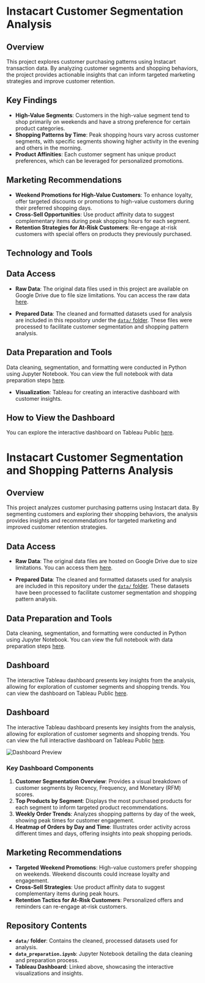 # Instacart Customer Segmentation Analysis

## Overview
This project explores customer purchasing patterns using Instacart transaction data. By analyzing customer segments and shopping behaviors, the project provides actionable insights that can inform targeted marketing strategies and improve customer retention.

## Key Findings
- **High-Value Segments**: Customers in the high-value segment tend to shop primarily on weekends and have a strong preference for certain product categories.
- **Shopping Patterns by Time**: Peak shopping hours vary across customer segments, with specific segments showing higher activity in the evening and others in the morning.
- **Product Affinities**: Each customer segment has unique product preferences, which can be leveraged for personalized promotions.

## Marketing Recommendations
- **Weekend Promotions for High-Value Customers**: To enhance loyalty, offer targeted discounts or promotions to high-value customers during their preferred shopping days.
- **Cross-Sell Opportunities**: Use product affinity data to suggest complementary items during peak shopping hours for each segment.
- **Retention Strategies for At-Risk Customers**: Re-engage at-risk customers with special offers on products they previously purchased.

## Technology and Tools
## Data Access

- **Raw Data**: The original data files used in this project are available on Google Drive due to file size limitations. You can access the raw data [here](https://drive.google.com/drive/folders/1QUs8gjBmcwagTgJWZtXtdwBuoGm_DRxy?usp=sharing).
  
- **Prepared Data**: The cleaned and formatted datasets used for analysis are included in this repository under the [`data/` folder](https://github.com/syk-hub/Instacart-Customer-Segmentation-Analysis/tree/main/data). These files were processed to facilitate customer segmentation and shopping pattern analysis.

## Data Preparation and Tools
Data cleaning, segmentation, and formatting were conducted in Python using Jupyter Notebook. You can view the full notebook with data preparation steps [here](https://github.com/syk-hub/Instacart-Customer-Segmentation-Analysis/blob/main/customer_segmentation_v2.ipynb).

- **Visualization**: Tableau for creating an interactive dashboard with customer insights.

## How to View the Dashboard
You can explore the interactive dashboard on Tableau Public [here](your-tableau-public-link).

# Instacart Customer Segmentation and Shopping Patterns Analysis

## Overview
This project analyzes customer purchasing patterns using Instacart data. By segmenting customers and exploring their shopping behaviors, the analysis provides insights and recommendations for targeted marketing and improved customer retention strategies.

## Data Access
- **Raw Data**: The original data files are hosted on Google Drive due to size limitations. You can access them [here](https://drive.google.com/your-raw-data-link).
  
- **Prepared Data**: The cleaned and formatted datasets used for analysis are included in this repository under the [`data/` folder](https://github.com/your-username/your-repo-name/tree/main/data). These datasets have been processed to facilitate customer segmentation and shopping pattern analysis.

## Data Preparation and Tools
Data cleaning, segmentation, and formatting were conducted in Python using Jupyter Notebook. You can view the full notebook with data preparation steps [here](https://github.com/your-username/your-repo-name/blob/main/data_preparation.ipynb).

## Dashboard
The interactive Tableau dashboard presents key insights from the analysis, allowing for exploration of customer segments and shopping trends. You can view the dashboard on Tableau Public [here](https://your-tableau-link).

## Dashboard
The interactive Tableau dashboard presents key insights from the analysis, allowing for exploration of customer segments and shopping trends. You can view the full interactive dashboard on Tableau Public [here](https://public.tableau.com/shared/N33HTB89X?:display_count=n&:origin=viz_share_link).

![Dashboard Preview](path/to/your-image.png)


### Key Dashboard Components
1. **Customer Segmentation Overview**: Provides a visual breakdown of customer segments by Recency, Frequency, and Monetary (RFM) scores.
2. **Top Products by Segment**: Displays the most purchased products for each segment to inform targeted product recommendations.
3. **Weekly Order Trends**: Analyzes shopping patterns by day of the week, showing peak times for customer engagement.
4. **Heatmap of Orders by Day and Time**: Illustrates order activity across different times and days, offering insights into peak shopping periods.

## Marketing Recommendations
- **Targeted Weekend Promotions**: High-value customers prefer shopping on weekends. Weekend discounts could increase loyalty and engagement.
- **Cross-Sell Strategies**: Use product affinity data to suggest complementary items during peak hours.
- **Retention Tactics for At-Risk Customers**: Personalized offers and reminders can re-engage at-risk customers.

## Repository Contents
- **`data/` folder**: Contains the cleaned, processed datasets used for analysis.
- **`data_preparation.ipynb`**: Jupyter Notebook detailing the data cleaning and preparation process.
- **Tableau Dashboard**: Linked above, showcasing the interactive visualizations and insights.

